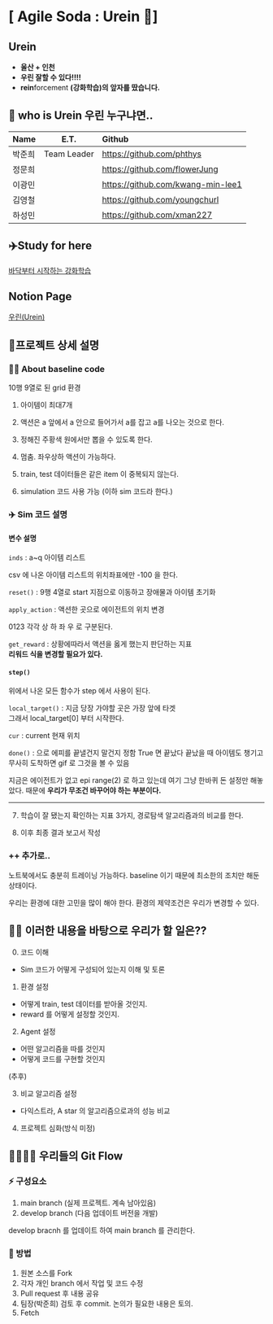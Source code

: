 # [ Agile Soda : Urein 🐳]

## Urein 
- **울산 + 인천**
- **우린 잘할 수 있다!!!!**
- **rein**forcement **(강화학습)의 앞자를 땄습니다.**

## 🤔 who is Urein  우린 누구냐면..

| Name  |E.T.|Github  |
| :------------ |:---------------:| :-----|
| 박준희      |Team Leader |https://github.com/phthys |
| 정문희      || https://github.com/flowerJung |
| 이광민      || https://github.com/kwang-min-lee1 |
| 김영철      || https://github.com/youngchurl |
| 하성민      || https://github.com/xman227 |

## ✈️Study for here 

[바닥부터 시작하는 강화학습](https://github.com/seungeunrho/RLfrombasics)

## Notion Page
[우린(Urein)](https://www.notion.so/Urein-54f86ceb881b40879de67cd29f2f7d13)

## 🤔프로젝트 상세 설명

### 👨‍🎓 About baseline code

10행 9열로 된 grid 환경

1. 아이템이 최대7개

2. 액션은 a 앞에서 a 안으로 들어가서 a를 잡고 a를 나오는 것으로 한다.

3. 정해진 주황색 원에서만 뽑을 수 있도록 한다.

4. 멈춤. 좌우상하 액션이 가능하다.

5. train, test 데이터들은 같은 item 이 중복되지 않는다.

6. simulation 코드 사용 가능 (이하 sim 코드라 한다.)

### ✈️ Sim 코드 설명

#### 변수 설명

`inds` : a~q 아이템 리스트

csv 에 나온 아이템 리스트의 위치좌표에만 -100 을 한다.

`reset()` : 9행 4열로 start 지점으로 이동하고 장애물과 아이템 초기화

`apply_action`  : 액션한 곳으로 에이전트의 위치 변경

0123 각각 상 하 좌 우 로 구분된다.

`get_reward` : 상황에따라서 액션을 옳게 했는지 판단하는 지표  
**리워드 식을 변경할 필요가 있다.**

#### `step()`

위에서 나온 모든 함수가 step 에서 사용이 된다.

`local_target()` : 지금 당장 가야할 곳은 가장 앞에 타겟  
그래서 local_target[0] 부터 시작한다.

`cur` : current 현재 위치

`done()` :  으로 에피를 끝낼건지 말건지 정함 True 면 끝났다
끝났을 때 아이템도 챙기고 무사히 도착하면 gif 로 그것을 볼 수 있음

지금은 에이전트가 없고
epi range(2) 로 하고 있는데 
여기 그냥 한바퀴 돈 설정만 해놓았다. 때문에 
**우리가 무조건 바꾸어야 하는 부분이다.**

---

7. 학습이 잘 됐는지 확인하는 지표 3가지, 경로탐색 알고리즘과의 비교를 한다.

8. 이후 최종 결과 보고서 작성

### ++ 추가로..
노트북에서도 충분히 트레이닝 가능하다.
baseline 이기 때문에 최소한의 조치만 해둔 상태이다.

우리는 환경에 대한 고민을 많이 해야 한다.
환경의 제약조건은 우리가 변경할 수 있다.

## 👨‍🎓 이러한 내용을 바탕으로 우리가 할 일은??

0. 코드 이해

- Sim 코드가 어떻게 구성되어 있는지 이해 및 토론

1. 환경 설정

- 어떻게 train, test 데이터를 받아올 것인지.
- reward 를 어떻게 설정할 것인지.

2. Agent 설정

- 어떤 알고리즘을 따를 것인지
- 어떻게 코드를 구현할 것인지

(추후)

3. 비교 알고리즘 설정

- 다익스트라, A star 의 알고리즘으로과의 성능 비교

4. 프로젝트 심화(방식 미정)

## 👨‍👩‍👧‍👦 우리들의 Git Flow

### ⚡ 구성요소
1. main branch (실제 프로젝트. 계속 남아있음)
2. develop branch (다음 업데이트 버전을 개발)

develop bracnh 를 업데이트 하여 main branch 를 관리한다.

### 🐳 방법

1. 원본 소스를 Fork
2. 각자 개인 branch 에서 작업 및 코드 수정
3. Pull request 후 내용 공유
4. 팀장(박준희) 검토 후 commit. 논의가 필요한 내용은 토의.
5. Fetch

